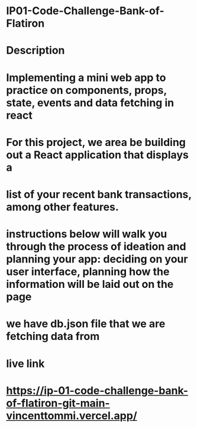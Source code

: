 # IP01-Code-Challenge-Bank-of-Flatiron

# Description

# Implementing a mini web app to practice on components, props, state, events and data fetching in react
# For this project, we area be building out a React application that displays a

# list of your recent bank transactions, among other features.

# instructions below will walk you through the process of ideation and planning your app: deciding on your user interface, planning how the information will be laid out on the page
# we have  db.json file that we are fetching data from

# live link
# https://ip-01-code-challenge-bank-of-flatiron-git-main-vincenttommi.vercel.app/
# 